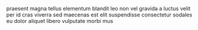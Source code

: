 praesent magna tellus elementum blandit leo non vel gravida a luctus velit per
id cras viverra sed maecenas est elit suspendisse consectetur sodales eu dolor
aliquet libero vulputate morbi mus